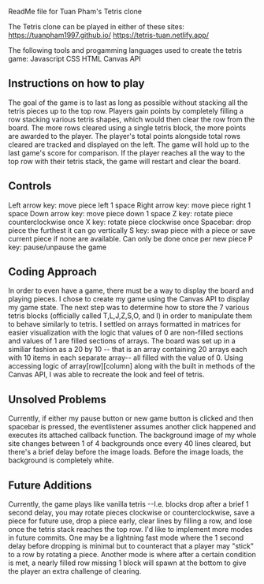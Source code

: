 ReadMe file for Tuan Pham's Tetris clone

The Tetris clone can be played in either of these sites:
https://tuanpham1997.github.io/
https://tetris-tuan.netlify.app/

The following tools and progamming languages used to create the tetris game:
Javascript
CSS
HTML
Canvas API

Instructions on how to play
---------------------------------
The goal of the game is to last as long as possible without stacking all the tetris pieces up to the top row. Players gain points by completely
filling a row stacking various tetris shapes, which would then clear the row from the board. The more rows cleared using a single tetris block, 
the more points are awarded to the player. The player's total points alongside total rows cleared are tracked and displayed on the left. 
The game will hold up to the last game's score for comparison. If the player reaches all the way to the top row with their tetris stack, the game will
restart and clear the board.

Controls
---------------------------------
Left arrow key: move piece left 1 space
Right arrow key: move piece right 1 space
Down arrow key: move piece down 1 space
Z key: rotate piece counterclockwise once
X key: rotate piece clockwise once
Spacebar: drop piece the furthest it can go vertically
S key: swap piece with a piece or save current piece if none are available. Can only be done once per new piece
P key: pause/unpause the game

Coding Approach
---------------------------------
In order to even have a game, there must be a way to display the board and playing pieces. I chose to create my game using the Canvas API to display
my game state. The next step was to determine how to store the 7 various tetris blocks (officially called T,L,J,Z,S,O, and I) in order to manipulate them
to behave similarly to tetris. I settled on arrays formatted in matrices for easier visualization with the logic that values of 0 are non-filled sections and
values of 1 are filled sections of arrays.
The board was set up in a similiar fashion as a 20 by 10 -- that is an array containing 20 arrays each with 10 items in each separate array-- all filled with
the value of 0. Using accessing logic of array[row][column] along with the built in methods of the Canvas API, I was able to recreate the look and feel of 
tetris.

Unsolved Problems
--------------------------------
Currently, if either my pause button or new game button is clicked and then spacebar is pressed, the eventlistener assumes another click happened and executes
its attached callback function. The background image of my whole site changes between 1 of 4 backgrounds once every 40 lines cleared, but there's a brief delay 
before the image loads. Before the image loads, the background is completely white.

Future Additions
--------------------------------
Currently, the game plays like vanilla tetris --I.e. blocks drop after a brief 1 second delay, you may rotate pieces clockwise or counterclockwise, save a piece
for future use, drop a piece early, clear lines by filling a row, and lose once the tetris stack reaches the top row.
I'd like to implement more modes in future commits. One may be a lightning fast mode where the 1 second delay before dropping is minimal but to counteract 
that a player may "stick" to a row by rotating a piece. Another mode is where after a certain condition is met, a nearly filled row missing 1 block will spawn
at the bottom to give the player an extra challenge of clearing.
